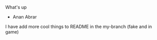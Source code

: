 What's up 


- Anan Abrar


I have add more cool things to README in the my-branch (fake and in game)